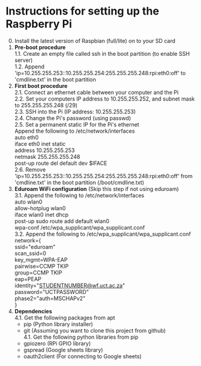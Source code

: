 # Instructions for setting up the Raspberry Pi
0. Install the latest version of Raspbian (full/lite) on to your SD card
1. **Pre-boot procedure**  
   1.1. Create an empty file called ssh in the boot partition (to enable SSH server)  
   1.2. Append 'ip=10.255.255.253::10.255.255.254:255.255.255.248:rpi:eth0:off' to 'cmdline.txt' in the boot partition  
2. **First boot procedure**  
   2.1. Connect an ethernet cable between your computer and the Pi  
   2.2. Set your computers IP address to 10.255.255.252, and subnet mask to 255.255.255.248 (/29)  
   2.3. SSH into the Pi (IP address: 10.255.255.253)  
   2.4. Change the Pi's password (using passwd)  
   2.5. Set a permanent static IP for the Pi's ethernet  
    Append the following to /etc/network/interfaces  
    auto eth0  
    iface eth0 inet static  
        address 10.255.255.253  
        netmask 255.255.255.248  
        post-up route del default dev $IFACE  
   2.6. Remove 'ip=10.255.255.253::10.255.255.254:255.255.255.248:rpi:eth0:off' from 'cmdline.txt' in the boot partition (/boot/cmdline.txt)  
3. **Eduroam WiFi configuration** (Skip this step if not using eduroam)  
   3.1. Append the following to /etc/network/interfaces  
    auto wlan0  
    allow-hotplug wlan0  
    iface wlan0 inet dhcp  
        post-up sudo route add default wlan0  
    wpa-conf /etc/wpa_supplicant/wpa_supplicant.conf  
   3.2. Append the following to /etc/wpa_supplicant/wpa_supplicant.conf  
    network={  
        ssid="eduroam"  
        scan_ssid=0  
        key_mgmt=WPA-EAP  
        pairwise=CCMP TKIP  
        group=CCMP TKIP  
        eap=PEAP  
        identity="STUDENTNUMBER@wf.uct.ac.za"  
        password="UCTPASSWORD"  
        phase2="auth=MSCHAPv2"  
    }  
4. **Dependencies**  
   4.1. Get the following packages from apt  
      - pip (Python library installer)  
      - git (Assuming you want to clone this project from github)  
   4.1. Get the following python libraries from pip  
      - gpiozero (RPi GPIO library)  
      - gspread (Google sheets library)  
      - oauth2client (For connecting to Google sheets)  
